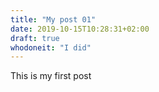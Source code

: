 ```yaml
---
title: "My post 01"
date: 2019-10-15T10:28:31+02:00
draft: true
whodoneit: "I did"
---
```


This is my first post
